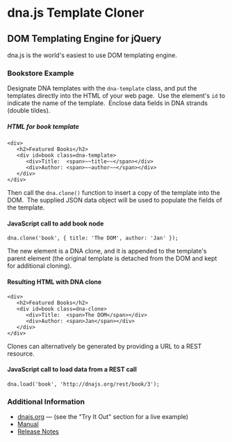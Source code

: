 dna.js Template Cloner
======================
DOM Templating Engine for jQuery
--------------------------------

dna.js is the world's easiest to use DOM templating engine.

### Bookstore Example
Designate DNA templates with the `dna-template` class, and put the templates directly into the HTML of your web page.&nbsp;  Use the element's `id` to indicate the name of the template.&nbsp;  Enclose data fields in DNA strands (double tildes).

##### HTML for book template
    <div>
       <h2>Featured Books</h2>
       <div id=book class=dna-template>
          <div>Title:  <span>~~title~~</span></div>
          <div>Author: <span>~~author~~</span></div>
       </div>
    </div>

Then call the `dna.clone()` function to insert a copy of the template into the DOM.&nbsp;  The supplied JSON data object will be used to populate the fields of the template.

#### JavaScript call to add book node
    dna.clone('book', { title: 'The DOM', author: 'Jan' });

The new element is a DNA clone, and it is appended to the template's parent element (the original template is detached from the DOM and kept for additional cloning).

#### Resulting HTML with DNA clone
    <div>
       <h2>Featured Books</h2>
       <div id=book class=dna-clone>
          <div>Title:  <span>The DOM</span></div>
          <div>Author: <span>Jan</span></div>
       </div>
    </div>

Clones can alternatively be generated by providing a URL to a REST resource.

#### JavaScript call to load data from a REST call
    dna.load('book', 'http://dnajs.org/rest/book/3');

### Additional Information
* [dnajs.org](http://dnajs.org) &mdash; (see the "Try It Out" section for a live example)
* [Manual](http://dnajs.org/manual.html)
* [Release Notes](https://github.com/dnajs/dna.js/wiki/Release-Notes)
